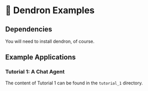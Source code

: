 # 🌳 Dendron Examples

## Dependencies

You will need to install dendron, of course.

## Example Applications

### Tutorial 1: A Chat Agent

The content of Tutorial 1 can be found in the `tutorial_1` directory.
